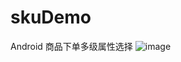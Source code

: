 # skuDemo
Android 商品下单多级属性选择
![image](https://github.com/ztaober/skuDemo/blob/master/%E6%88%AA%E5%9B%BE.jpg)
